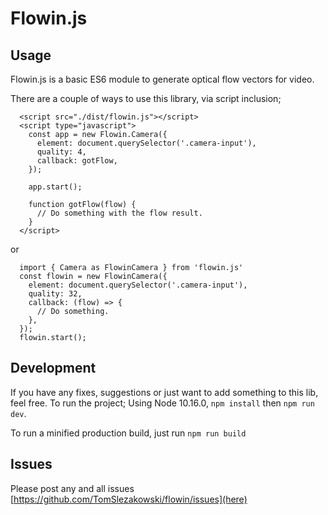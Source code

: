 # Flowin.js

## Usage
Flowin.js is a basic ES6 module to generate optical flow vectors for video.

There are a couple of ways to use this library, via script inclusion;
```
  <script src="./dist/flowin.js"></script>
  <script type="javascript">
    const app = new Flowin.Camera({
      element: document.querySelector('.camera-input'),
      quality: 4,
      callback: gotFlow,
    });

    app.start();

    function gotFlow(flow) {
      // Do something with the flow result.
    }
  </script>
```
or
```
  import { Camera as FlowinCamera } from 'flowin.js'
  const flowin = new FlowinCamera({
    element: document.querySelector('.camera-input'),
    quality: 32,
    callback: (flow) => {
      // Do something.
    },
  });
  flowin.start();
```

## Development
If you have any fixes, suggestions or just want to add something to this lib, feel free. To run the project;
Using Node 10.16.0, `npm install` then `npm run dev`.

To run a minified production build, just run `npm run build`

## Issues
Please post any and all issues [https://github.com/TomSlezakowski/flowin/issues](here)

